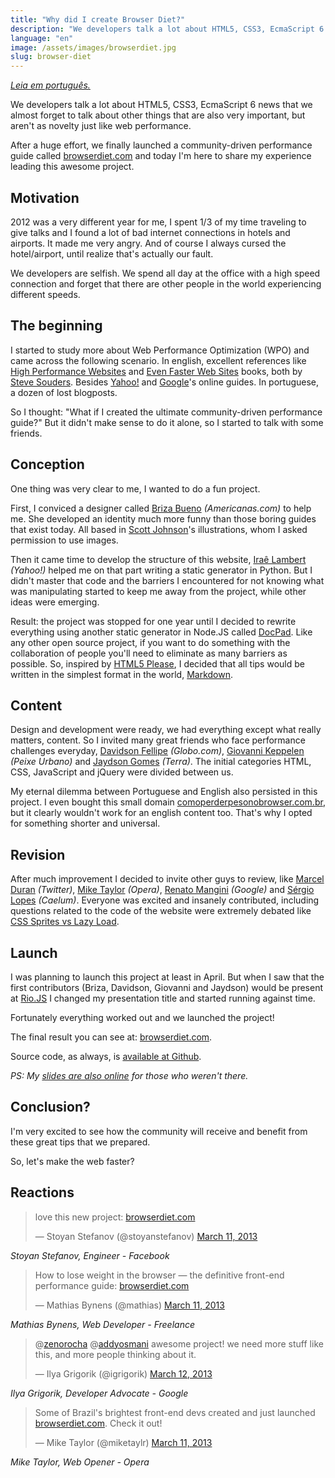 ```yaml
---
title: "Why did I create Browser Diet?"
description: "We developers talk a lot about HTML5, CSS3, EcmaScript 6 news that we almost forget to talk about other things that are also very important, but aren't as novelty just like web performance. After a huge effort, we finally launched a community-driven performance guide called browserdiet.com and today I'm here to share my experience leading this awesome project."
language: "en"
image: /assets/images/browserdiet.jpg
slug: browser-diet
---
```


<p><em><a href="http://tableless.com.br/como-perder-peso-no-browser/">Leia em português.</a></em></p>

<p>We developers talk a lot about HTML5, CSS3, EcmaScript 6 news that we almost forget to talk about other things that are also very important, but aren't as novelty just like web performance.</p>

<p>After a huge effort, we finally launched a community-driven performance guide called <a href="http://browserdiet.com">browserdiet.com</a> and today I'm here to share my experience leading this awesome project.</p>

<!-- more -->

<h2>Motivation</h2>

<p>2012 was a very different year for me, I spent 1/3 of my time traveling to give talks and I found a lot of bad internet connections in hotels and airports. It made me very angry. And of course I always cursed the hotel/airport, until realize that's actually our fault.</p>

<p>We developers are selfish. We spend all day at the office with a high speed connection and forget that there are other people in the world experiencing different speeds.</p>

<h2>The beginning</h2>

<p>I started to study more about Web Performance Optimization (WPO) and came across the following scenario. In english, excellent references like <a href="http://www.amazon.com/High-Performance-Web-Sites-Essential/dp/0596529309">High Performance Websites</a> and <a href="http://www.amazon.com/Even-Faster-Web-Sites-Performance/dp/0596522304/ref=sr_1_1">Even Faster Web Sites</a> books, both by <a href="http://stevesouders.com/">Steve Souders</a>. Besides <a href="http://developer.yahoo.com/performance/rules.html">Yahoo!</a> and <a href="https://developers.google.com/speed/docs/best-practices/rules_intro">Google</a>'s online guides. In portuguese, a dozen of lost blogposts.</p>

<p>So I thought: "What if I created the ultimate community-driven performance guide?" But it didn't make sense to do it alone, so I started to talk with some friends.</p>

<h2>Conception</h2>

<p>One thing was very clear to me, I wanted to do a fun project.</p>

<p>First, I conviced a designer called <a href="http://www.brizabueno.com/">Briza Bueno</a> <em>(Americanas.com)</em> to help me. She developed an identity much more funny than those boring guides that exist today. All based in <a href="http://myextralife.com/56geeks/">Scott Johnson</a>'s illustrations, whom I asked permission to use images.</p>

<p>Then it came time to develop the structure of this website, <a href="http://irae.pro.br">Iraê Lambert</a> <em>(Yahoo!)</em> helped me on that part writing a static generator in Python. But I didn't master that code and the barriers I encountered for not knowing what was manipulating started to keep me away from the project, while other ideas were emerging.</p>

<p>Result: the project was stopped for one year until I decided to rewrite everything using another static generator in Node.JS called <a href="http://docpad.org">DocPad</a>. Like any other open source project, if you want to do something with the collaboration of people you'll need to eliminate as many barriers as possible. So, inspired by <a href="http://html5please.com/">HTML5 Please</a>, I decided that all tips would be written in the simplest format in the world, <a href="http://en.wikipedia.org/wiki/Markdown">Markdown</a>.</p>

<h2>Content</h2>

<p>Design and development were ready, we had everything except what really matters, content. So I invited many great friends who face performance challenges everyday, <a href="https://github.com/davidsonfellipe">Davidson Fellipe</a> <em>(Globo.com)</em>, <a href="https://github.com/keppelen">Giovanni Keppelen</a> <em>(Peixe Urbano)</em> and <a href="https://github.com/jaydson">Jaydson Gomes</a> <em>(Terra)</em>. The initial categories HTML, CSS, JavaScript and jQuery were divided between us.</p>

<p>My eternal dilemma between Portuguese and English also persisted in this project. I even bought this small domain <a href="http://comoperderpesonobrowser.com.br">comoperderpesonobrowser.com.br</a>, but it clearly wouldn't work for an english content too. That's why I opted for something shorter and universal.</p>

<h2>Revision</h2>

<p>After much improvement I decided to invite other guys to review, like <a href="https://github.com/marcelduran">Marcel Duran</a> <em>(Twitter)</em>, <a href="https://github.com/miketaylr">Mike Taylor</a> <em>(Opera)</em>, <a href="https://github.com/mangini">Renato Mangini</a> <em>(Google)</em> and <a href="https://github.com/sergiolopes">Sérgio Lopes</a> <em>(Caelum)</em>. Everyone was excited and insanely contributed, including questions related to the code of the website were extremely debated like <a href="https://github.com/zenorocha/browser-diet/issues/40">CSS Sprites vs Lazy Load</a>.</p>

<h2>Launch</h2>

<p>I was planning to launch this project at least in April. But when I saw that the first contributors (Briza, Davidson, Giovanni and Jaydson) would be present at <a href="http://riojs.org">Rio.JS</a> I changed my presentation title and started running against time.</p>

<p>Fortunately everything worked out and we launched the project!</p>

<p>The final result you can see at: <a href="http://browserdiet.com">browserdiet.com</a>.</p>

<p>Source code, as always, is <a href="https://github.com/zenorocha/browser-diet">available at Github</a>.</p>

<p><em>PS: My <a href="https://speakerdeck.com/zenorocha/como-perder-peso-no-browser/">slides are also online</a> for those who weren't there.</em></p>

<script async class="speakerdeck-embed" data-id="31ed55c06ab8013086e822000a8f982b" data-ratio="1.33333333333333" src="//speakerdeck.com/assets/embed.js"></script>

<h2>Conclusion?</h2>

<p>I'm very excited to see how the community will receive and benefit from these great tips that we prepared.</p>

<p>So, let's make the web faster?</p>

<h2>Reactions</h2>

<blockquote class="twitter-tweet"><p>love this new project: <a href="http://t.co/u8FWpD5mW0" title="http://browserdiet.com">browserdiet.com</a></p>&mdash; Stoyan Stefanov (@stoyanstefanov) <a href="https://twitter.com/stoyanstefanov/status/311258820800303104">March 11, 2013</a></blockquote>
<script async src="//platform.twitter.com/widgets.js" charset="utf-8"></script>

<p><em>Stoyan Stefanov, Engineer - Facebook</em></p>

<blockquote class="twitter-tweet"><p>How to lose weight in the browser — the definitive front-end performance guide: <a href="http://t.co/YqRgmFvipm" title="http://browserdiet.com/">browserdiet.com</a></p>&mdash; Mathias Bynens (@mathias) <a href="https://twitter.com/mathias/status/311193207327293440">March 11, 2013</a></blockquote>
<script async src="//platform.twitter.com/widgets.js" charset="utf-8"></script>

<p><em>Mathias Bynens, Web Developer - Freelance</em></p>

<blockquote class="twitter-tweet" data-conversation="none"><p>@<a href="https://twitter.com/zenorocha">zenorocha</a> @<a href="https://twitter.com/addyosmani">addyosmani</a> awesome project! we need more stuff like this, and more people thinking about it.</p>&mdash; Ilya Grigorik (@igrigorik) <a href="https://twitter.com/igrigorik/status/311303945920339968">March 12, 2013</a></blockquote>
<script async src="//platform.twitter.com/widgets.js" charset="utf-8"></script>

<p><em>Ilya Grigorik, Developer Advocate - Google</em></p>

<blockquote class="twitter-tweet"><p>Some of Brazil's brightest front-end devs created and just launched <a href="http://t.co/8FNPhsjzQx" title="http://browserdiet.com/">browserdiet.com</a>. Check it out!</p>&mdash; Mike Taylor (@miketaylr) <a href="https://twitter.com/miketaylr/status/311253455647952897">March 11, 2013</a></blockquote>
<script async src="//platform.twitter.com/widgets.js" charset="utf-8"></script>

<p><em>Mike Taylor, Web Opener - Opera</em></p>